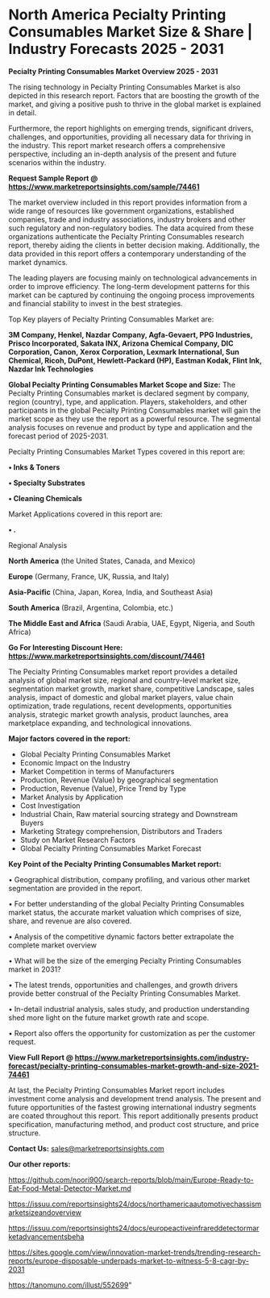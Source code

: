 # North America Pecialty Printing Consumables Market Size & Share | Industry Forecasts 2025 - 2031

<Strong> Pecialty Printing Consumables Market Overview 2025 - 2031</strong>

The rising technology in Pecialty Printing Consumables Market is also depicted in this research report. Factors that are boosting the growth of the market, and giving a positive push to thrive in the global market is explained in detail.

Furthermore, the report highlights on emerging trends, significant drivers, challenges, and opportunities, providing all necessary data for thriving in the industry. This report market research offers a comprehensive perspective, including an in-depth analysis of the present and future scenarios within the industry.

<strong>Request Sample Report @ <a href=https://www.marketreportsinsights.com/sample/74461>https://www.marketreportsinsights.com/sample/74461</a></strong>

The market overview included in this report provides information from a wide range of resources like government organizations, established companies, trade and industry associations, industry brokers and other such regulatory and non-regulatory bodies. The data acquired from these organizations authenticate the Pecialty Printing Consumables research report, thereby aiding the clients in better decision making. Additionally, the data provided in this report offers a contemporary understanding of the market dynamics.

The leading players are focusing mainly on technological advancements in order to improve efficiency. The long-term development patterns for this market can be captured by continuing the ongoing process improvements and financial stability to invest in the best strategies.

Top Key players of Pecialty Printing Consumables Market are:

<strong>3M Company, Henkel, Nazdar Company, Agfa-Gevaert, PPG Industries, Prisco Incorporated, Sakata INX, Arizona Chemical Company, DIC Corporation, Canon, Xerox Corporation, Lexmark International, Sun Chemical, Ricoh, DuPont, Hewlett-Packard (HP), Eastman Kodak, Flint Ink, Nazdar Ink Technologies</strong>

<strong><b>Global Pecialty Printing Consumables Market Scope and Size:</b></strong>
The Pecialty Printing Consumables market is declared segment by company, region (country), type, and application. Players, stakeholders, and other participants in the global Pecialty Printing Consumables market will gain the market scope as they use the report as a powerful resource. The segmental analysis focuses on revenue and product by type and application and the forecast period of 2025-2031.

Pecialty Printing Consumables Market Types covered in this report are:

<strong>• Inks & Toners

• Specialty Substrates

• Cleaning Chemicals</strong>

Market Applications covered in this report are:

<strong>• .</strong> 

Regional Analysis

<strong>North America</strong> (the United States, Canada, and Mexico)

<strong>Europe</strong> (Germany, France, UK, Russia, and Italy)

<strong>Asia-Pacific</strong> (China, Japan, Korea, India, and Southeast Asia)

<strong>South America</strong> (Brazil, Argentina, Colombia, etc.)

<strong>The Middle East and Africa</strong> (Saudi Arabia, UAE, Egypt, Nigeria, and South Africa)

<strong>Go For Interesting Discount Here: <a href=https://www.marketreportsinsights.com/discount/74461>https://www.marketreportsinsights.com/discount/74461</a></strong>

The Pecialty Printing Consumables market report provides a detailed analysis of global market size, regional and country-level market size, segmentation market growth, market share, competitive Landscape, sales analysis, impact of domestic and global market players, value chain optimization, trade regulations, recent developments, opportunities analysis, strategic market growth analysis, product launches, area marketplace expanding, and technological innovations.

<strong><b>Major factors covered in the report:</b></strong>
<ul>
  <li>Global Pecialty Printing Consumables Market </li>
  <li>Economic Impact on the Industry</li>
  <li>Market Competition in terms of Manufacturers</li>
  <li>Production, Revenue (Value) by geographical segmentation</li>
  <li>Production, Revenue (Value), Price Trend by Type</li>
  <li>Market Analysis by Application</li>
  <li>Cost Investigation</li>
  <li>Industrial Chain, Raw material sourcing strategy and Downstream Buyers</li>
  <li>Marketing Strategy comprehension, Distributors and Traders</li>
  <li>Study on Market Research Factors</li>
  <li>Global Pecialty Printing Consumables Market Forecast</li>
</ul>

<strong><b>Key Point of the Pecialty Printing Consumables Market report:</b></strong>

• Geographical distribution, company profiling, and various other market segmentation are provided in the report.

• For better understanding of the global Pecialty Printing Consumables market status, the accurate market valuation which comprises of size, share, and revenue are also covered.

• Analysis of the competitive dynamic factors better extrapolate the complete market overview

• What will be the size of the emerging Pecialty Printing Consumables market in 2031?

• The latest trends, opportunities and challenges, and growth drivers provide better construal of the Pecialty Printing Consumables Market.

• In-detail industrial analysis, sales study, and production understanding shed more light on the future market growth rate and scope.

• Report also offers the opportunity for customization as per the customer request.

<strong><b>View Full Report @ <a href=https://www.marketreportsinsights.com/industry-forecast/pecialty-printing-consumables-market-growth-and-size-2021-74461>https://www.marketreportsinsights.com/industry-forecast/pecialty-printing-consumables-market-growth-and-size-2021-74461</a></b></strong>


At last, the Pecialty Printing Consumables Market report includes investment come analysis and development trend analysis. The present and future opportunities of the fastest growing international industry segments are coated throughout this report. This report additionally presents product specification, manufacturing method, and product cost structure, and price structure.

<strong>Contact Us:</strong>
sales@marketreportsinsights.com

<strong>Our other reports:</strong>

<a href=https://github.com/noori900/search-reports/blob/main/Europe-Ready-to-Eat-Food-Metal-Detector-Market.md>https://github.com/noori900/search-reports/blob/main/Europe-Ready-to-Eat-Food-Metal-Detector-Market.md</a>

<a href=https://issuu.com/reportsinsights24/docs/northamericaautomotivechassismarketsizeandoverview>https://issuu.com/reportsinsights24/docs/northamericaautomotivechassismarketsizeandoverview</a>

<a href=https://issuu.com/reportsinsights24/docs/europeactiveinfrareddetectormarketadvancementsbeha>https://issuu.com/reportsinsights24/docs/europeactiveinfrareddetectormarketadvancementsbeha</a>

<a href=https://sites.google.com/view/innovation-market-trends/trending-research-reports/europe-disposable-underpads-market-to-witness-5-8-cagr-by-2031>https://sites.google.com/view/innovation-market-trends/trending-research-reports/europe-disposable-underpads-market-to-witness-5-8-cagr-by-2031</a>

<a href=https://tanomuno.com/illust/552699>https://tanomuno.com/illust/552699</a>"
